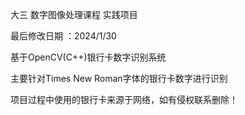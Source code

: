 大三 数字图像处理课程 实践项目

最后修改日期 ：2024/1/30

基于OpenCV(C++)银行卡数字识别系统

主要针对Times New Roman字体的银行卡数字进行识别

项目过程中使用的银行卡来源于网络，如有侵权联系删除！

